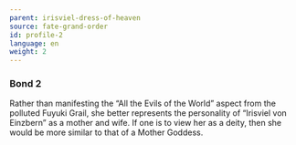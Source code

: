 ```yaml
---
parent: irisviel-dress-of-heaven
source: fate-grand-order
id: profile-2
language: en
weight: 2
---
```


### Bond 2

Rather than manifesting the “All the Evils of the World” aspect from the polluted Fuyuki Grail, she better represents the personality of “Irisviel von Einzbern” as a mother and wife. If one is to view her as a deity, then she would be more similar to that of a Mother Goddess.
